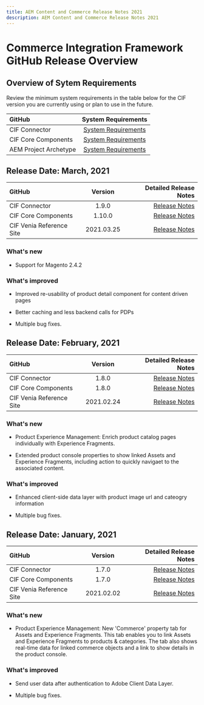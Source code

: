 ```yaml
---
title: AEM Content and Commerce Release Notes 2021
description: AEM Content and Commerce Release Notes 2021
---
```

# Commerce Integration Framework GitHub Release Overview

## Overview of Sytem Requirements

Review the minimum system requirements in the table below for the CIF version you are currently using or plan to use in the future.

|GitHub| System Requirements|
|:-------|:-----:|
|CIF Connector |[System Requirements](https://github.com/adobe/commerce-cif-connector/blob/master/VERSIONS.md)|
|CIF Core Components |[System Requirements](https://github.com/adobe/aem-core-cif-components/blob/master/VERSIONS.md)|
|AEM Project Archetype |[System Requirements](https://github.com/adobe/aem-project-archetype/blob/master/VERSIONS.md)|

## Release Date: March, 2021

|GitHub| Version| Detailed Release Notes|
|:-------|:-----:|---------------------:|
|CIF Connector | 1.9.0|[Release Notes](https://github.com/adobe/commerce-cif-connector/releases)|
|CIF Core Components |1.10.0|[Release Notes](https://github.com/adobe/aem-core-cif-components/releases)|
|CIF Venia Reference Site| 2021.03.25|[Release Notes](https://github.com/adobe/aem-cif-guides-venia/releases)|

### What's new

* Support for Magento 2.4.2

### What's improved

* Improved re-usability of product detail component for content driven pages

* Better caching and less backend calls for PDPs

* Multiple bug fixes.


## Release Date: February, 2021

|GitHub| Version| Detailed Release Notes|
|:-------|:-----:|---------------------:|
|CIF Connector | 1.8.0|[Release Notes](https://github.com/adobe/commerce-cif-connector/releases)|
|CIF Core Components |1.8.0|[Release Notes](https://github.com/adobe/aem-core-cif-components/releases)|
|CIF Venia Reference Site| 2021.02.24|[Release Notes](https://github.com/adobe/aem-cif-guides-venia/releases)|

### What's new

* Product Experience Management: Enrich product catalog pages individually with Experience Fragments.

* Extended product console properties to show linked Assets and Experience Fragments, including action to quickly navigaet to the associated content.

### What's improved

* Enhanced client-side data layer with product image url and cateogry information

* Multiple bug fixes.


## Release Date: January, 2021

|GitHub| Version| Detailed Release Notes|
|:-------|:-----:|---------------------:|
|CIF Connector | 1.7.0|[Release Notes](https://github.com/adobe/commerce-cif-connector/releases)|
|CIF Core Components |1.7.0|[Release Notes](https://github.com/adobe/aem-core-cif-components/releases)|
|CIF Venia Reference Site| 2021.02.02|[Release Notes](https://github.com/adobe/aem-cif-guides-venia/releases)|

### What's new

* Product Experience Management: New 'Commerce' property tab for Assets and Experience Fragments. This tab enables you to link Assets and Experience Fragments to products & categories. The tab also shows real-time data for linked commerce objects and a link to show details in the product console.

### What's improved

* Send user data after authentication to Adobe Client Data Layer.

* Multiple bug fixes.
